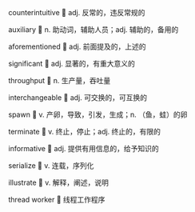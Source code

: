 counterintuitive 💭 adj. 反常的，违反常规的

auxiliary 💭 n. 助动词，辅助人员；adj. 辅助的，备用的

aforementioned 💭 adj. 前面提及的，上述的

significant 💭 adj. 显著的，有重大意义的

throughput 💭 n. 生产量，吞吐量

interchangeable 💭 adj. 可交换的，可互换的

spawn 💭 v. 产卵，导致，引发，生成；n. （鱼，蛙）的卵

terminate 💭 v. 终止，停止；adj. 终止的，有限的

informative 💭 adj. 提供有用信息的，给予知识的

serialize 💭 v. 连载，序列化

illustrate 💭 v. 解释，阐述，说明

thread worker 💭 线程工作程序

